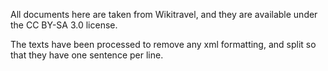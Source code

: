 All documents here are taken from Wikitravel, and they are available under the CC BY-SA 3.0 license.

The texts have been processed to remove any xml formatting, and split so that they have one sentence per line.


